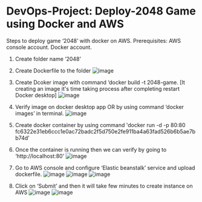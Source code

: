 # DevOps-Project: Deploy-2048 Game using Docker and AWS
Steps to deploy game ‘2048’ with docker on AWS.
Prerequisites: 
AWS console account.
Docker account.
1. Create folder name ‘2048’
2. Create Dockerfile to the folder
 ![image](https://github.com/rushi2828/Create-a-Game-using-Docker-and-Deploy-to-AWS/assets/33669698/a13342e8-4c00-4849-a80e-64082fd4ac32) 
3. Create Dcoker image with command ‘docker build -t 2048-game.
[It creating an image it's time taking process after completing restart Docker desktop]
![image](https://github.com/rushi2828/Create-a-Game-using-Docker-and-Deploy-to-AWS/assets/33669698/3618c61e-0c11-427e-acf5-046f6f10c8db)
4. Verify image on docker desktop app OR by using command ‘docker images’ in terminal.
![image](https://github.com/rushi2828/Create-a-Game-using-Docker-and-Deploy-to-AWS/assets/33669698/ed085b4e-528f-4e59-8c0d-61bb65973968)


5. Create docker container by using command 'docker run -d -p 80:80 fc6322e31eb6ccc1e0ac72badc2f5d750e2fe911ba4a63fad526b6b5ae7bb74d’
6. Once the container is running then we can verify by going to ‘http://localhost:80’ 
![image](https://github.com/rushi2828/Create-a-Game-using-Docker-and-Deploy-to-AWS/assets/33669698/6d77c703-b5aa-47a4-b4c1-cf3980deea60)

7. Go to AWS console and configure ‘Elastic beanstalk’ service and upload dockerfile.
![image](https://github.com/rushi2828/Create-a-Game-using-Docker-and-Deploy-to-AWS/assets/33669698/597240eb-86d0-4848-8310-fd231fd486dd)
![image](https://github.com/rushi2828/Create-a-Game-using-Docker-and-Deploy-to-AWS/assets/33669698/7dc3d04b-f5ee-41d3-96bd-0b220f690c90)
![image](https://github.com/rushi2828/Create-a-Game-using-Docker-and-Deploy-to-AWS/assets/33669698/6d602940-eb71-4304-9594-55edbd49b19a)

8. Click on ‘Submit’ and then it will take few minutes to create instance on AWS
![image](https://github.com/rushi2828/Create-a-Game-using-Docker-and-Deploy-to-AWS/assets/33669698/b51867c8-399b-4346-816a-6832dde92aa8)
![image](https://github.com/rushi2828/Create-a-Game-using-Docker-and-Deploy-to-AWS/assets/33669698/a913e9fc-d5f9-43bc-91ee-4a72d6890c17)
  
